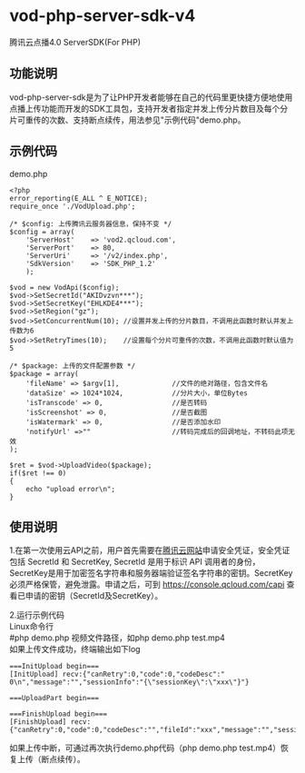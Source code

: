 # vod-php-server-sdk-v4
腾讯云点播4.0 ServerSDK(For PHP)

## 功能说明
vod-php-server-sdk是为了让PHP开发者能够在自己的代码里更快捷方便地使用点播上传功能而开发的SDK工具包，支持开发者指定并发上传分片数目及每个分片可重传的次数、支持断点续传，用法参见"示例代码"demo.php。

## 示例代码
demo.php
```
<?php
error_reporting(E_ALL ^ E_NOTICE);
require_once './VodUpload.php';

/* $config: 上传腾讯云服务器信息，保持不变 */
$config = array(
    'ServerHost'    => 'vod2.qcloud.com',
    'ServerPort'    => 80, 
    'ServerUri'     => '/v2/index.php',
    'SdkVersion'    => 'SDK_PHP_1.2'
    );  

$vod = new VodApi($config);
$vod->SetSecretId("AKIDvzvn***");
$vod->SetSecretKey("EHLKDE4***");
$vod->SetRegion("gz");
$vod->SetConcurrentNum(10); //设置并发上传的分片数目，不调用此函数时默认并发上传数为6
$vod->SetRetryTimes(10);    //设置每个分片可重传的次数，不调用此函数时默认值为5

/* $package: 上传的文件配置参数 */
$package = array(
    'fileName' => $argv[1],             //文件的绝对路径，包含文件名
    'dataSize' => 1024*1024,            //分片大小，单位Bytes
    'isTranscode' => 0,                 //是否转码
    'isScreenshot' => 0,                //是否截图
    'isWatermark' => 0,                 //是否添加水印
    'notifyUrl' =>""                    //转码完成后的回调地址，不转码此项无效
);

$ret = $vod->UploadVideo($package);
if($ret !== 0)
{
    echo "upload error\n";
}
```

## 使用说明
1.在第一次使用云API之前，用户首先需要在[腾讯云网站](https://www.qcloud.com/document/product/266/1969#1.-.E7.94.B3.E8.AF.B7.E5.AE.89.E5.85.A8.E5.87.AD.E8.AF.81)申请安全凭证，安全凭证包括 SecretId 和 SecretKey, SecretId 是用于标识 API 调用者的身份，SecretKey是用于加密签名字符串和服务器端验证签名字符串的密钥。SecretKey 必须严格保管，避免泄露。申请之后，可到 https://console.qcloud.com/capi 查看已申请的密钥（SecretId及SecretKey）。

2.运行示例代码  
Linux命令行  
\#php demo.php 视频文件路径，如php demo.php test.mp4  
如果上传文件成功，终端输出如下log  
```
===InitUpload begin===
[InitUpload] recv:{"canRetry":0,"code":0,"codeDesc":" 0\n","message":"","sessionInfo":"{\"sessionKey\":\"xxx\"}"}

===UploadPart begin===

===FinishUpload begin===
[FinishUpload] recv:{"canRetry":0,"code":0,"codeDesc":"","fileId":"xxx","message":"","sessionInfo":"","url":"http:\/\/xxx.vod2.myqcloud.com\/vodxxx\/xxx\/f0.mp4"}
```
如果上传中断，可通过再次执行demo.php代码（php demo.php test.mp4）恢复上传（断点续传）。
